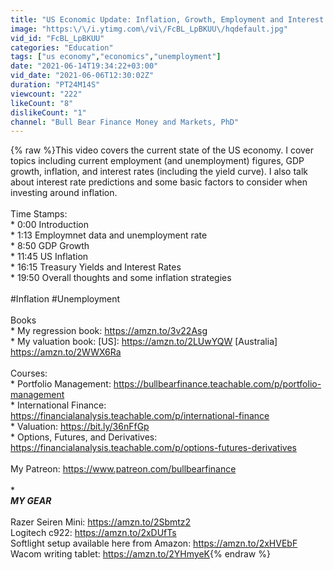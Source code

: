 ```yaml
---
title: "US Economic Update: Inflation, Growth, Employment and Interest Rates. Will rates increase?"
image: "https:\/\/i.ytimg.com\/vi\/FcBL_LpBKUU\/hqdefault.jpg"
vid_id: "FcBL_LpBKUU"
categories: "Education"
tags: ["us economy","economics","unemployment"]
date: "2021-06-14T19:34:22+03:00"
vid_date: "2021-06-06T12:30:02Z"
duration: "PT24M14S"
viewcount: "222"
likeCount: "8"
dislikeCount: "1"
channel: "Bull Bear Finance Money and Markets, PhD"
---
```

{% raw %}This video covers the current state of the US economy. I cover topics including current employment (and unemployment) figures, GDP growth, inflation, and interest rates (including the yield curve). I also talk about interest rate predictions and some basic factors to consider when investing around inflation. <br /><br />Time Stamps: <br />* 0:00 Introduction <br />* 1:13 Employmnet data and unemployment rate<br />* 8:50 GDP Growth<br />* 11:45 US Inflation <br />* 16:15 Treasury Yields and Interest Rates<br />* 19:50 Overall thoughts and some inflation strategies<br /><br />#Inflation #Unemployment<br /><br />Books<br />* My regression book: <a rel="nofollow" target="blank" href="https://amzn.to/3v22Asg">https://amzn.to/3v22Asg</a><br />* My valuation book: [US]: <a rel="nofollow" target="blank" href="https://amzn.to/2LUwYQW">https://amzn.to/2LUwYQW</a> [Australia] <a rel="nofollow" target="blank" href="https://amzn.to/2WWX6Ra">https://amzn.to/2WWX6Ra</a><br /><br />Courses: <br />* Portfolio Management: <a rel="nofollow" target="blank" href="https://bullbearfinance.teachable.com/p/portfolio-management">https://bullbearfinance.teachable.com/p/portfolio-management</a><br />* International Finance: <a rel="nofollow" target="blank" href="https://financialanalysis.teachable.com/p/international-finance">https://financialanalysis.teachable.com/p/international-finance</a><br />* Valuation: <a rel="nofollow" target="blank" href="https://bit.ly/36nFfGp">https://bit.ly/36nFfGp</a><br />* Options, Futures, and Derivatives: <a rel="nofollow" target="blank" href="https://financialanalysis.teachable.com/p/options-futures-derivatives">https://financialanalysis.teachable.com/p/options-futures-derivatives</a><br /><br />My Patreon: <a rel="nofollow" target="blank" href="https://www.patreon.com/bullbearfinance">https://www.patreon.com/bullbearfinance</a><br /><br />****************************<br />*MY GEAR<br />****************************<br />Razer Seiren Mini: <a rel="nofollow" target="blank" href="https://amzn.to/2Sbmtz2">https://amzn.to/2Sbmtz2</a><br />Logitech c922: <a rel="nofollow" target="blank" href="https://amzn.to/2xDUfTs">https://amzn.to/2xDUfTs</a><br />Softlight setup available here from Amazon: <a rel="nofollow" target="blank" href="https://amzn.to/2xHVEbF">https://amzn.to/2xHVEbF</a><br />Wacom writing tablet: <a rel="nofollow" target="blank" href="https://amzn.to/2YHmyeK">https://amzn.to/2YHmyeK</a>{% endraw %}
